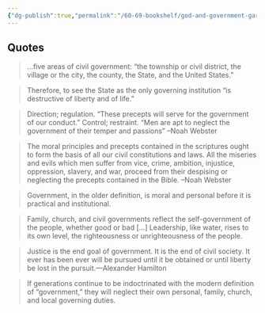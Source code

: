 ```yaml
---
{"dg-publish":true,"permalink":"/60-69-bookshelf/god-and-government-gary-de-mar/","tags":["update"],"created":"2023-10-14","updated":"2024-02-28T15:30:52-05:00"}
---
```



## Quotes

> …five areas of civil government: “the township or civil district, the village or the city, the county, the State, and the United States.”

> Therefore, to see the State as the only governing institution “is destructive of liberty and of life.”

> Direction; regulation. “These precepts will serve for the government of our conduct.” Control; restraint. “Men are apt to neglect the government of their temper and passions” –Noah Webster

> The moral principles and precepts contained in the scriptures ought to form the basis of all our civil constitutions and laws. All the miseries and evils which men suffer from vice, crime, ambition, injustice, oppression, slavery, and war, proceed from their despising or neglecting the precepts contained in the Bible. –Noah Webster

> Government, in the older definition, is moral and personal before it is practical and institutional.

> Family, church, and civil governments reflect the self-government of the people, whether good or bad […] Leadership, like water, rises to its own level, the righteousness or unrighteousness of the people.

> Justice is the end goal of government. It is the end of civil society. It ever has been ever will be pursued until it be obtained or until liberty be lost in the pursuit.—Alexander Hamilton

> If generations continue to be indoctrinated with the modern definition of “government,” they will neglect their own personal, family, church, and local governing duties.

